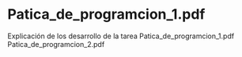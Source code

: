 # Patica_de_programcion_1.pdf
Explicación de los desarrollo de la tarea
Patica_de_programcion_1.pdf
Patica_de_programcion_2.pdf
